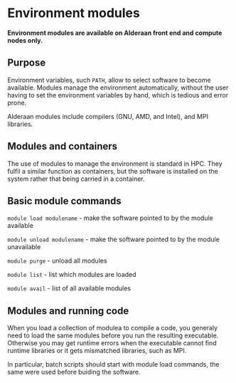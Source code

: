 # Environment modules

**Environment modules are available on Alderaan front end and compute nodes only.**

## Purpose

Environment variables, such `PATH`, allow to select software to become available.
Modules manage the environment automatically, without the user having to set the 
environment variables by hand, which is tedious and error prone. 

Alderaan modules include compilers (GNU, AMD, and Intel), and MPI libraries.

## Modules and containers

The use of modules to manage the environment is standard in HPC. They fulfil a
similar function as containers, but the software is installed on the system rather
that being carried in a container. 


## Basic module commands

`module load modulename` - make the software pointed to by the module available

`module unload modulename` - make the software pointed to by the module unavailable

`module purge` -  unload all modules

`module list`  - list which modules are loaded

`module avail` - list of all available modules

## Modules and running code

When you load a collection of modulea to compile a code, you generaly need to load
the same modules before you run the resulting executable. Otherwise you may get
runtime errors when the executable cannot find runtime libraries or it gets
mismatched libraries, such as MPI.

In particular, batch scripts should start with module load commands, the same
were used before buiding the software.  

